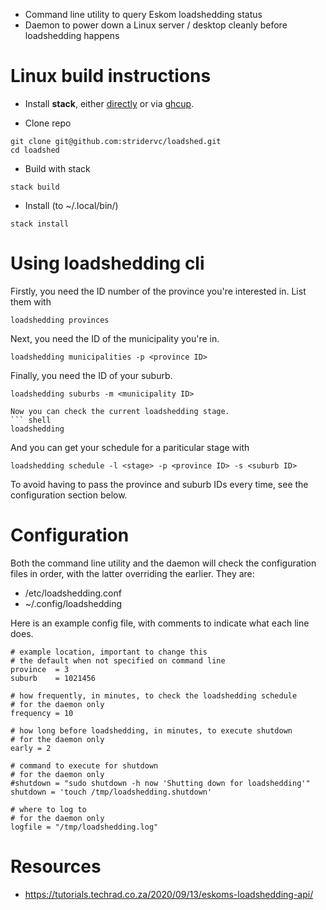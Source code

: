 * Command line utility to query Eskom loadshedding status
* Daemon to power down a Linux server / desktop cleanly before loadshedding happens

Linux build instructions
========================
* Install **stack**, either [directly](https://docs.haskellstack.org/en/stable/README/#how-to-install)
or via [ghcup](https://www.haskell.org/ghcup/).

* Clone repo
``` shell
git clone git@github.com:stridervc/loadshed.git
cd loadshed
```

* Build with stack
``` shell
stack build
```

* Install (to ~/.local/bin/)
``` shell
stack install
```

Using loadshedding cli
======================
Firstly, you need the ID number of the province you're interested in. List them with
``` shell
loadshedding provinces
```

Next, you need the ID of the municipality you're in.
``` shell
loadshedding municipalities -p <province ID>
```

Finally, you need the ID of your suburb.
``` shell
loadshedding suburbs -m <municipality ID>

Now you can check the current loadshedding stage.
``` shell
loadshedding
```

And you can get your schedule for a pariticular stage with
``` shell
loadshedding schedule -l <stage> -p <province ID> -s <suburb ID>
```

To avoid having to pass the province and suburb IDs every time, see the configuration section below.

Configuration
=============
Both the command line utility and the daemon will check the configuration files in order, with the latter overriding the earlier.
They are:
* /etc/loadshedding.conf
* ~/.config/loadshedding

Here is an example config file, with comments to indicate what each line does.
``` config
# example location, important to change this
# the default when not specified on command line
province  = 3
suburb    = 1021456

# how frequently, in minutes, to check the loadshedding schedule
# for the daemon only
frequency = 10

# how long before loadshedding, in minutes, to execute shutdown
# for the daemon only
early = 2

# command to execute for shutdown
# for the daemon only
#shutdown = "sudo shutdown -h now 'Shutting down for loadshedding'"
shutdown = 'touch /tmp/loadshedding.shutdown'

# where to log to
# for the daemon only
logfile = "/tmp/loadshedding.log"
```

Resources
=========
* https://tutorials.techrad.co.za/2020/09/13/eskoms-loadshedding-api/
